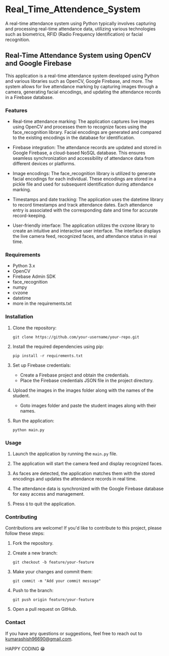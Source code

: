 # Real_Time_Attendence_System

A real-time attendance system using Python typically involves capturing and processing real-time attendance data, utilizing various technologies such as biometrics, RFID (Radio Frequency Identification) or facial recognition.
## Real-Time Attendance System using OpenCV and Google Firebase

This application is a real-time attendance system developed using Python and various libraries such as OpenCV, Google Firebase, and more. The system allows for live attendance marking by capturing images through a camera, generating facial encodings, and updating the attendance records in a Firebase database.

### Features

- Real-time attendance marking: The application captures live images using OpenCV and processes them to recognize faces using the face_recognition library. Facial encodings are generated and compared to the existing encodings in the database for identification.

- Firebase integration: The attendance records are updated and stored in Google Firebase, a cloud-based NoSQL database. This ensures seamless synchronization and accessibility of attendance data from different devices or platforms.

- Image encodings: The face_recognition library is utilized to generate facial encodings for each individual. These encodings are stored in a pickle file and used for subsequent identification during attendance marking.

- Timestamps and date tracking: The application uses the datetime library to record timestamps and track attendance dates. Each attendance entry is associated with the corresponding date and time for accurate record-keeping.

- User-friendly interface: The application utilizes the cvzone library to create an intuitive and interactive user interface. The interface displays the live camera feed, recognized faces, and attendance status in real time.

### Requirements

- Python 3.x
- OpenCV
- Firebase Admin SDK
- face_recognition
- numpy
- cvzone
- datetime
- more in the requirements.txt

### Installation

1. Clone the repository:
   ```
   git clone https://github.com/your-username/your-repo.git
   ```

2. Install the required dependencies using pip:
   ```
   pip install -r requirements.txt
   ```

3. Set up Firebase credentials:
   - Create a Firebase project and obtain the credentials.
   - Place the Firebase credentials JSON file in the project directory.

4. Upload the images in the images folder along with the names of the student.
   - Goto images folder and paste the student images along with their names.

5. Run the application:
   ```
   python main.py
   ```

### Usage

1. Launch the application by running the `main.py` file.

2. The application will start the camera feed and display recognized faces.

3. As faces are detected, the application matches them with the stored encodings and updates the attendance records in real time.

4. The attendance data is synchronized with the Google Firebase database for easy access and management.

5. Press `Q` to quit the application.

### Contributing

Contributions are welcome! If you'd like to contribute to this project, please follow these steps:

1. Fork the repository.

2. Create a new branch:
   ```
   git checkout -b feature/your-feature
   ```

3. Make your changes and commit them:
   ```
   git commit -m "Add your commit message"
   ```

4. Push to the branch:
   ```
   git push origin feature/your-feature
   ```

5. Open a pull request on GitHub.

### Contact

If you have any questions or suggestions, feel free to reach out to [kumarashish96690@gmail.com](mailto:kumarashish96690@gmail.com).

HAPPY CODING 😁
